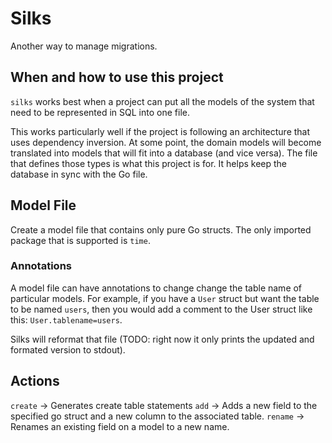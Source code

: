 # Silks

Another way to manage migrations.

## When and how to use this project

`silks` works best when a project can put all the models of the system that need to be represented in SQL into one file.

This works particularly well if the project is following an architecture that uses dependency inversion. At some point,
the domain models will become translated into models that will fit into a database (and vice versa).
The file that defines those types is what this project is for. It helps keep the database in sync with the Go file.

## Model File

Create a model file that contains only pure Go structs. The only imported package that is supported is `time`.

### Annotations

A model file can have annotations to change change the table name of particular models. For example, if you have a
`User` struct but want the table to be named `users`, then you would add a comment to the User struct like
this: `User.tablename=users`.

Silks will reformat that file (TODO: right now it only prints the updated and formated version to stdout).

## Actions

`create` -> Generates create table statements
`add` -> Adds a new field to the specified go struct and a new column to the associated table.
`rename` -> Renames an existing field on a model to a new name.
